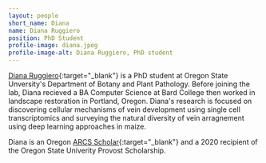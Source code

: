 ```yaml
---
layout: people
short_name: Diana
name: Diana Ruggiero
position: PhD Student
profile-image: diana.jpeg
profile-image-alt: Diana Ruggiero, PhD student
---
```

[Diana Ruggiero](https://www.dianaruggiero.com/){:target="_blank"} is a PhD student at Oregon State Unversity's Department of Botany and Plant Pathology. Before joining the lab, Diana recieved a BA Computer Science at Bard College then worked in landscape restoration in Portland, Oregon. Diana's research is focused on discovering cellular mechanisms of vein development using single cell transcriptomics and surveying the natural diversity of vein arragnement using deep learning approaches in maize.

Diana is an Oregon [ARCS Scholar](https://www.arcsfoundation.org/){:target="_blank"} and a 2020 recipient of the Oregon State Univerity Provost Scholarship.
